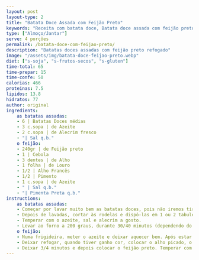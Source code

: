 ```yaml
---
layout: post
layout-type: 2
title: "Batata Doce Assada com Feijão Preto"
keywords: "Receita com batata doce, Batata doce assada com feijão preto, Prato vegano fácil, Batata doce saudável, Feijão preto refogado, Batatas Doces Assadas Veganas, Receita com Feijão Preto e Batata Doce, Batata Doce com Alecrim ao Forno, Prato Principal Vegano com Feijão Preto, Batatas Doces ao Forno com Legumes, Receita Saudável de Batatas e Feijão, Jantar Vegano com Batata Doce e Feijão Preto, Como fazer batatas doces assadas crocantes, Receita vegana com feijão preto e legumes, Pratos fáceis com batata doce e feijão preto, Batatas doces assadas perfeitas com alecrim, Como temperar feijão preto para pratos veganos, Receitas sem glúten com batata doce e feijão, Pratos veganos saudáveis e cheios de sabor, Receitas veganas ao forno, Pratos principais veganos fáceis, Refeições nutritivas com feijão preto, Acompanhamentos veganos com batata doce, Como assar batatas doces de forma perfeita, Receitas sem lactose e saudáveis, Feijão preto refogado com legumes"
type: ["Almoço/Jantar"]
serve: 4 porções
permalink: /batata-doce-com-feijao-preto/
description: "Batatas doces assadas com feijão preto refogado"
image: "/assets/img/batata-doce-feijao-preto.webp"
diet: ["s-soja", "s-frutos-secos", "s-gluten"]
time-total: 65
time-prepar: 15
time-confe: 50
calorias: 466
proteinas: 7.5
lipidos: 13.8
hidratos: 77
author: original
ingredients:
    as batatas assadas:
    - 6 | Batatas Doces médias
    - 3 c.sopa | de Azeite
    - 2 c.sopa | de Alecrim fresco
    - "| Sal q.b."
    o feijão:
    - 240gr | de Feijão preto
    - 1 | Cebola
    - 3 dentes | de Alho
    - 1 folha | de Louro
    - 1/2 | Alho Francês
    - 1/2 | Pimento
    - 1 c.sopa | de Azeite
    - " | Sal q.b."
    - "| Pimenta Preta q.b."
instructions:
    as batatas assadas:
    - Começar por lavar muito bem as batatas doces, pois não iremos tirar a pele. 
    - Depois de lavadas, cortar às rodelas e dispô-las em 1 ou 2 tabuleiros (dependente do tamanho).
    - Temperar com o azeite, sal e alecrim a gosto.
    - Levar ao forno a 200 graus, durante 30/40 minutos (dependendo do forno). Durante a cozedura, ir virando as rodelas de batata doce.
    o feijão:
    - Numa frigideira, meter o azeite e deixar aquecer bem. Após estar quente, colocar o louro e a cebola picada.
    - Deixar refogar, quando tiver ganho cor, colocar o alho picado, o pimento picado e o alho francês (cortado às rodelas).
    - Deixar 3/4 minutos e depois colocar o feijão preto. Temperar com o sal e a pimenta preta. Deixar mais 3/4 minutos e está pronto a servir com as batatas e uma salada (opcional).
---
```

